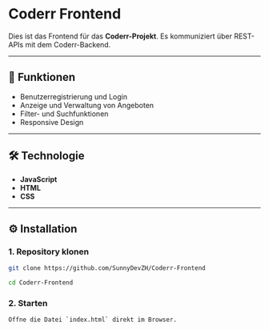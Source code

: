 # Coderr Frontend

Dies ist das Frontend für das **Coderr-Projekt**. Es kommuniziert über REST-APIs mit dem Coderr-Backend.

---

## 🚀 Funktionen

- Benutzerregistrierung und Login
- Anzeige und Verwaltung von Angeboten
- Filter- und Suchfunktionen
- Responsive Design

---

## 🛠️ Technologie

- **JavaScript** 
- **HTML** 
- **CSS**

---

## ⚙️ Installation

### 1. Repository klonen
```bash
git clone https://github.com/SunnyDevZH/Coderr-Frontend
```
```bash
cd Coderr-Frontend
```
### 2. Starten
```bash
Öffne die Datei `index.html` direkt im Browser.
```




